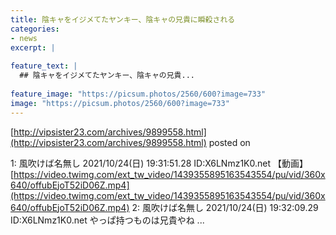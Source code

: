 ```yaml
---
title: 陰キャをイジメてたヤンキー、陰キャの兄貴に瞬殺される
categories:
- news
excerpt: |
  
feature_text: |
  ## 陰キャをイジメてたヤンキー、陰キャの兄貴...
  
feature_image: "https://picsum.photos/2560/600?image=733"
image: "https://picsum.photos/2560/600?image=733"
---
```


[http://vipsister23.com/archives/9899558.html](http://vipsister23.com/archives/9899558.html)
posted on 

<!--more-->

1: 風吹けば名無し 2021/10/24(日) 19:31:51.28 ID:X6LNmz1K0.net 【動画】[https://video.twimg.com/ext_tw_video/1439355895163543554/pu/vid/360x640/offubEjoT52iD06Z.mp4](https://video.twimg.com/ext_tw_video/1439355895163543554/pu/vid/360x640/offubEjoT52iD06Z.mp4) 2: 風吹けば名無し 2021/10/24(日) 19:32:09.29 ID:X6LNmz1K0.net やっぱ持つものは兄貴やね ...
